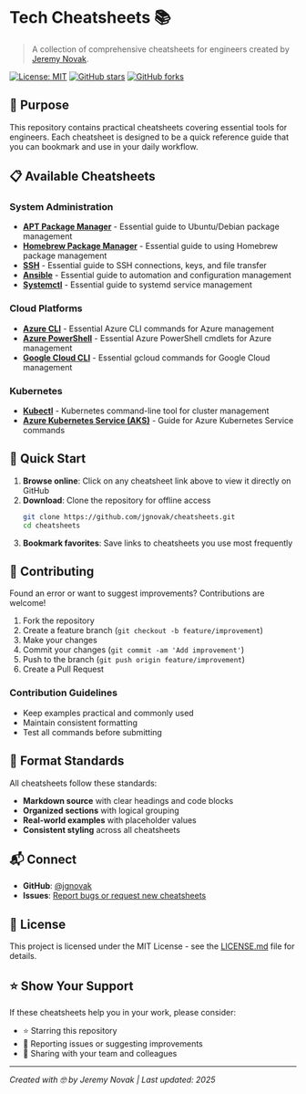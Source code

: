 # Tech Cheatsheets 📚

> A collection of comprehensive cheatsheets for engineers created by [Jeremy Novak](https://github.com/jgnovak).

[![License: MIT](https://img.shields.io/badge/License-MIT-yellow.svg)](https://opensource.org/licenses/MIT)
[![GitHub stars](https://img.shields.io/github/stars/jgnovak/cheatsheets.svg)](https://github.com/jgnovak/cheatsheets/stargazers)
[![GitHub forks](https://img.shields.io/github/forks/jgnovak/cheatsheets.svg)](https://github.com/jgnovak/cheatsheets/network)

## 🎯 Purpose

This repository contains practical cheatsheets covering essential tools for engineers. Each cheatsheet is designed to be a quick reference guide that you can bookmark and use in your daily workflow.

## 📋 Available Cheatsheets

### System Administration
- **[APT Package Manager](apt-cheatsheet.md)** - Essential guide to Ubuntu/Debian package management
- **[Homebrew Package Manager](homebrew-cheatsheet.md)** - Essential guide to using Homebrew package management
- **[SSH](ssh-cheatsheet.md)** - Essential guide to SSH connections, keys, and file transfer
- **[Ansible](ansible-cheatsheet.md)** - Essential guide to automation and configuration management
- **[Systemctl](systemctl-cheatsheet.md)** - Essential guide to systemd service management

### Cloud Platforms
- **[Azure CLI](azure-cli-cheatsheet.md)** - Essential Azure CLI commands for Azure management
- **[Azure PowerShell](azure-powershell-cheatsheet.md)** - Essential Azure PowerShell cmdlets for Azure management
- **[Google Cloud CLI](gcloud-cheatsheet.md)** - Essential gcloud commands for Google Cloud management

### Kubernetes
- **[Kubectl](kubectl-cheatsheet.md)** - Kubernetes command-line tool for cluster management
- **[Azure Kubernetes Service (AKS)](aks-cheatsheet.md)** - Guide for Azure Kubernetes Service commands

## 🚀 Quick Start

1. **Browse online**: Click on any cheatsheet link above to view it directly on GitHub
2. **Download**: Clone the repository for offline access
   ```bash
   git clone https://github.com/jgnovak/cheatsheets.git
   cd cheatsheets
   ```
3. **Bookmark favorites**: Save links to cheatsheets you use most frequently


## 🤝 Contributing

Found an error or want to suggest improvements? Contributions are welcome!

1. Fork the repository
2. Create a feature branch (`git checkout -b feature/improvement`)
3. Make your changes
4. Commit your changes (`git commit -am 'Add improvement'`)
5. Push to the branch (`git push origin feature/improvement`)
6. Create a Pull Request

### Contribution Guidelines
- Keep examples practical and commonly used
- Maintain consistent formatting
- Test all commands before submitting

## 🎨 Format Standards

All cheatsheets follow these standards:
- **Markdown source** with clear headings and code blocks
- **Organized sections** with logical grouping
- **Real-world examples** with placeholder values
- **Consistent styling** across all cheatsheets

## 📬 Connect

- **GitHub**: [@jgnovak](https://github.com/jgnovak)
- **Issues**: [Report bugs or request new cheatsheets](https://github.com/jgnovak/cheatsheets/issues)

## 📄 License

This project is licensed under the MIT License - see the [LICENSE.md](LICENSE.md) file for details.

## ⭐ Show Your Support

If these cheatsheets help you in your work, please consider:
- ⭐ Starring this repository
- 🐛 Reporting issues or suggesting improvements
- 📢 Sharing with your team and colleagues

---

*Created with 🤓 by Jeremy Novak | Last updated: 2025* 